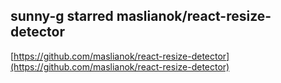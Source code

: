 ## sunny-g starred maslianok/react-resize-detector
  
  [https://github.com/maslianok/react-resize-detector](https://github.com/maslianok/react-resize-detector)